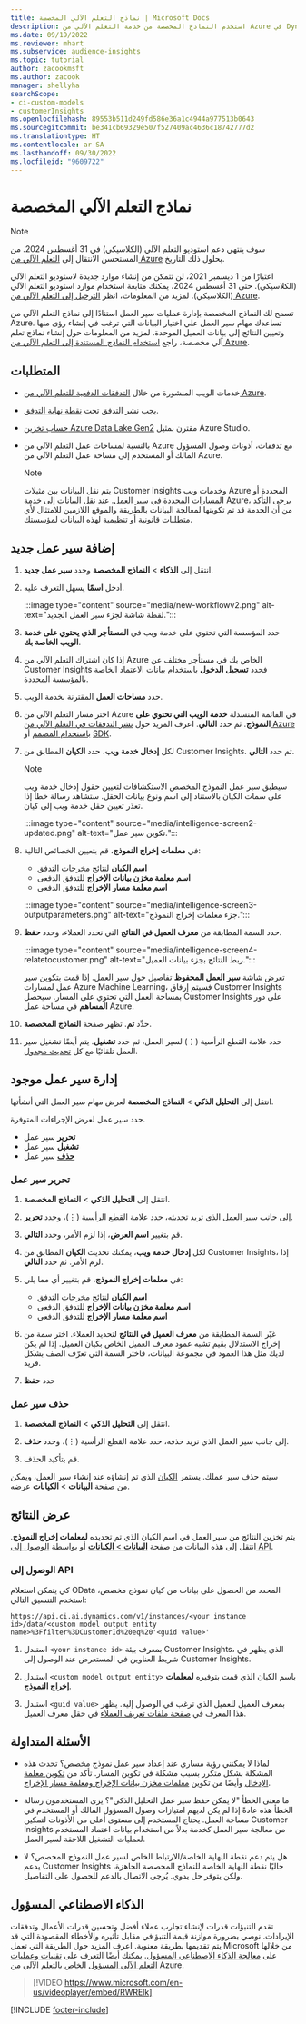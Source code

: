 ```yaml
---
title: نماذج التعلم الآلي المخصصة | Microsoft Docs
description: استخدم النماذج المخصصة من خدمة التعلم الآلي من Azure في Dynamics 365 Customer Insights.
ms.date: 09/19/2022
ms.reviewer: mhart
ms.subservice: audience-insights
ms.topic: tutorial
author: zacookmsft
ms.author: zacook
manager: shellyha
searchScope:
- ci-custom-models
- customerInsights
ms.openlocfilehash: 89553b511d249fd586e36a1c4944a977513b0643
ms.sourcegitcommit: be341cb69329e507f527409ac4636c18742777d2
ms.translationtype: HT
ms.contentlocale: ar-SA
ms.lasthandoff: 09/30/2022
ms.locfileid: "9609722"
---
```

# <a name="custom-machine-learning-models"></a>نماذج التعلم الآلي المخصصة

> [!NOTE]
> سوف ينتهي دعم استوديو التعلم الآلي (الكلاسيكي) في 31 أغسطس 2024. من المستحسن الانتقال إلى [التعلم الآلي من Azure](/azure/machine-learning/overview-what-is-azure-machine-learning) بحلول ذلك التاريخ.
>
> اعتبارًا من 1 ديسمبر 2021، لن تتمكن من إنشاء موارد جديدة لاستوديو التعلم الآلي (الكلاسيكي). حتى 31 أغسطس 2024، يمكنك متابعة استخدام موارد استوديو التعلم الآلي (الكلاسيكي). لمزيد من المعلومات، انظر [الترحيل إلى التعلم الآلي من Azure](/azure/machine-learning/migrate-overview).

تسمح لك النماذج المخصصة بإدارة عمليات سير العمل استنادًا إلى نماذج التعلم الآلي من Azure. تساعدك مهام سير العمل علي اختيار البيانات التي ترغب في إنشاء رؤى منها وتعيين النتائج إلى بيانات العميل الموحدة. لمزيد من المعلومات حول إنشاء نماذج تعلم آلي مخصصة، راجع [استخدام النماذج المستندة إلى التعلم الآلي من Azure](azure-machine-learning-experiments.md).

## <a name="prerequisites"></a>المتطلبات

- خدمات الويب المنشورة من خلال [التدفقات الدفعية للتعلم الآلي من Azure](/azure/machine-learning/concept-ml-pipelines).
- يجب نشر التدفق تحت [نقطة نهاية التدفق](/azure/machine-learning/how-to-run-batch-predictions-designer#submit-a-pipeline-run).
- [حساب تخزين Azure Data Lake Gen2](/azure/storage/blobs/data-lake-storage-quickstart-create-account) مقترن بمثيل Azure Studio.
- بالنسبة لمساحات عمل التعلم الآلي من Azure مع تدفقات، أذونات وصول المسؤول المالك أو المستخدم إلى مساحة عمل التعلم الآلي من Azure.

  > [!NOTE]
  > يتم نقل البيانات بين مثيلات Customer Insights وخدمات ويب Azure المحددة أو المسارات المحددة في سير العمل. عند نقل البيانات إلى خدمة Azure، يرجى التأكد من أن الخدمة قد تم تكوينها لمعالجة البيانات بالطريقة والموقع اللازمين للامتثال لأي متطلبات قانونية أو تنظيمية لهذه البيانات لمؤسستك.

## <a name="add-a-new-workflow"></a>إضافة سير عمل جديد

1. انتقل إلى **الذكاء** > **النماذج المخصصة** وحدد **سير عمل جديد**.

1. أدخل **اسمًا** يسهل التعرف عليه.

   :::image type="content" source="media/new-workflowv2.png" alt-text="لقطة شاشة لجزء سير العمل الجديد.":::

1. حدد المؤسسة التي تحتوي على خدمة ويب في **المستأجر الذي يحتوي على خدمة الويب الخاصة بك**.

1. إذا كان اشتراك التعلم الآلي من Azure الخاص بك في مستأجر مختلف عن Customer Insights فحدد **تسجيل الدخول** باستخدام بيانات الاعتماد الخاصة بالمؤسسة المحددة.

1. حدد **مساحات العمل** المقترنة بخدمة الويب.

1. اختر مسار التعلم الآلي من Azure في القائمة المنسدلة **خدمة الويب التي تحتوي على النموذج**. ثم حدد **التالي**.
   اعرف المزيد حول [نشر التدفقات في التعلم الآلي من Azure باستخدام المصمم](/azure/machine-learning/concept-ml-pipelines#building-pipelines-with-the-designer) أو [SDK](/azure/machine-learning/concept-ml-pipelines#building-pipelines-with-the-python-sdk).

1. لكل **إدخال خدمة ويب**‬، حدد **الكيان** المطابق من Customer Insights. ثم حدد **التالي**.
   > [!NOTE]
   > سيطبق سير عمل النموذج المخصص الاستكشافات لتعيين حقول إدخال خدمة ويب على سمات الكيان بالاستناد إلى اسم ونوع بيانات الحقل. ستشاهد رسالة خطأ إذا تعذر تعيين حقل خدمة ويب إلى كيان.

   :::image type="content" source="media/intelligence-screen2-updated.png" alt-text="تكوين سير عمل.":::

1. في **معلمات إخراج النموذج**، قم بتعيين الخصائص التالية:
   - **اسم الكيان** لنتائج مخرجات التدفق
   - **اسم معلمة مخزن بيانات الإخراج‬** للتدفق الدفعي
   - **اسم معلمة مسار الإخراج‬** للتدفق الدفعي

   :::image type="content" source="media/intelligence-screen3-outputparameters.png" alt-text="جزء معلمات إخراج النموذج.":::

1. حدد السمة المطابقة من **معرف العميل في النتائج** التي تحدد العملاء، وحدد **حفظ**.

   :::image type="content" source="media/intelligence-screen4-relatetocustomer.png" alt-text="ربط النتائج بجزء بيانات العميل.":::

   تعرض شاشة **سير العمل المحفوظ** تفاصيل حول سير العمل. إذا قمت بتكوين سير عمل لمسارات Azure Machine Learning، فسيتم إرفاق Customer Insights بمساحة العمل التي تحتوي على المسار. سيحصل Customer Insights على دور **المساهم** في مساحة عمل Azure.

1. حدِّد **تم**. تظهر صفحة **النماذج المخصصة**.

1. حدد علامة القطع الرأسية (&vellip;) لسير العمل، ثم حدد **تشغيل**. يتم أيضًا تشغيل سير العمل تلقائيًا مع كل [تحديث مجدول](schedule-refresh.md).

## <a name="manage-an-existing-workflow"></a>إدارة سير عمل موجود

انتقل إلى **التحليل الذكي** > **النماذج المخصصة** لعرض مهام سير العمل التي أنشأتها.

حدد سير عمل لعرض الإجراءات المتوفرة.

- **تحرير** سير عمل
- **تشغيل** سير عمل
- [**حذف**](#delete-a-workflow) سير عمل

### <a name="edit-a-workflow"></a>تحرير سير عمل

1. انتقل إلى **التحليل الذكي** > **النماذج المخصصة**.

1. إلى جانب سير العمل الذي تريد تحديثه، حدد علامة القطع الرأسية (&vellip;)، وحدد **تحرير**.

1. قم بتغيير **اسم العرض**، إذا لزم الأمر، وحدد **التالي**.

1. لكل **إدخال خدمة ويب**‬، يمكنك تحديث **الكيان** المطابق من Customer Insights، إذا لزم الأمر. ثم حدد **التالي**.

1. في **معلمات إخراج النموذج**، قم بتغيير أي مما يلي:
   - **اسم الكيان** لنتائج مخرجات التدفق
   - **اسم معلمة مخزن بيانات الإخراج‬** للتدفق الدفعي
   - **اسم معلمة مسار الإخراج‬** للتدفق الدفعي

1. غيّر السمة المطابقة من **معرف العميل في النتائج** لتحديد العملاء. اختر سمة من إخراج الاستدلال بقيم تشبه عمود معرف العميل الخاص بكيان العميل. إذا لم يكن لديك مثل هذا العمود في مجموعة البيانات، فاختر السمة التي تعرّف الصف بشكل فريد.

1. حدد **حفظ**

### <a name="delete-a-workflow"></a>حذف سير عمل

1. انتقل إلى **التحليل الذكي** > **النماذج المخصصة**.

1. إلى جانب سير العمل الذي تريد حذفه، حدد علامة القطع الرأسية (&vellip;)، وحدد **حذف**.

1. قم بتأكيد الحذف.

سيتم حذف سير عملك. يستمر [الكيان](entities.md) الذي تم إنشاؤه عند إنشاء سير العمل، ويمكن عرضه‏‎ من صفحة **البيانات** > **الكيانات‏‎**.

## <a name="view-the-results"></a>عرض النتائج

يتم تخزين النتائج من سير العمل في اسم الكيان الذي تم تحديده **لمعلمات إخراج النموذج**. انتقل إلى هذه البيانات من صفحة [**البيانات** > **الكيانات**](entities.md) أو بواسطة [الوصول إلى API](apis.md).

### <a name="api-access"></a>الوصول إلى API

كي يتمكن استعلام OData المحدد من الحصول على بيانات من كيان نموذج مخصص، استخدم التنسيق التالي:

`https://api.ci.ai.dynamics.com/v1/instances/<your instance id>/data/<custom model output entity name>%3Ffilter%3DCustomerId%20eq%20'<guid value>'`

1. استبدل `<your instance id>` بمعرف بيئة Customer Insights، الذي يظهر في شريط العناوين في المستعرض عند الوصول إلى Customer Insights.

1. استبدل `<custom model output entity>` باسم الكيان الذي قمت بتوفيره **لمعلمات إخراج النموذج**.

1. استبدل `<guid value>` بمعرف العميل للعميل الذي ترغب في الوصول إليه. يظهر هذا المعرف في [صفحة ملفات تعريف العملاء](customer-profiles.md) في حقل معرف العميل.

## <a name="frequently-asked-questions"></a>الأسئلة المتداولة

- لماذا لا يمكنني رؤية مساري عند إعداد سير عمل نموذج مخصص؟
  تحدث هذه المشكلة بشكل متكرر بسبب مشكلة في تكوين المسار. تأكد من [تكوين معلمة الإدخال](azure-machine-learning-experiments.md#dataset-configuration) وأيضًا من تكوين [معلمات مخزن بيانات الإخراج ومعلمة مسار الإخراج‬](azure-machine-learning-experiments.md#import-pipeline-data-into-customer-insights).

- ما معنى الخطأ "لا يمكن حفظ سير عمل التحليل الذكي‬"؟ 
  يرى المستخدمون رسالة الخطأ هذه عادةً إذا لم يكن لديهم امتيازات وصول المسؤول المالك أو المستخدم في مساحة العمل. يحتاج المستخدم إلى مستوى أعلى من الأذونات لتمكين Customer Insights من معالجة سير العمل كخدمة بدلاً من استخدام بيانات اعتماد المستخدم لعمليات التشغيل اللاحقة لسير العمل.

- هل يتم دعم نقطة النهاية الخاصة/الارتباط الخاص لسير عمل النموذج المخصص؟
  لا يدعم Customer Insights حاليًا نقطة النهاية الخاصة للنماذج المخصصة الجاهزة، ولكن يتوفر حل يدوي. يُرجى الاتصال بالدعم للحصول على التفاصيل.

## <a name="responsible-ai"></a>الذكاء الاصطناعي المسؤول

تقدم التنبؤات قدرات لإنشاء تجارب عملاء أفضل وتحسين قدرات الأعمال وتدفقات الإيرادات. نوصي بضرورة موازنة قيمة التنبؤ في مقابل تأثيره والأخطاء المقصودة التي قد يتم تقديمها بطريقة معنوية. اعرف المزيد حول الطريقة التي تعمل Microsoft من خلالها على [معالجة الذكاء الاصطناعي المسؤول](https://www.microsoft.com/ai/responsible-ai?activetab=pivot1%3aprimaryr6). يمكنك أيضًا التعرف على [تقنيات وعمليات التعلم الآلي المسؤول](/azure/machine-learning/concept-responsible-ml) الخاص بالتعلم الآلي من Azure.

> [!VIDEO https://www.microsoft.com/en-us/videoplayer/embed/RWRElk]

[!INCLUDE [footer-include](includes/footer-banner.md)]
